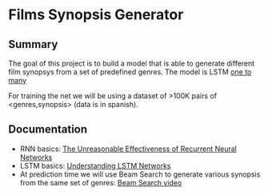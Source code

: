 # Films Synopsis Generator

## Summary
The goal of this project is to build a model that is able to generate different film synopsys from a set of predefined genres. The model is LSTM [one to many](http://karpathy.github.io/assets/rnn/diags.jpeg)

For training the net we will be using a dataset of >100K pairs of <genres,synopsis> (data is in spanish).

## Documentation
- RNN basics: [The Unreasonable Effectiveness of Recurrent Neural Networks](http://karpathy.github.io/2015/05/21/rnn-effectiveness/)
- LSTM basics: [Understanding LSTM Networks](http://colah.github.io/posts/2015-08-Understanding-LSTMs/)
- At prediction time we will use Beam Search to generate various synopsis from the same set of genres: [Beam Search video](https://www.youtube.com/watch?v=UXW6Cs82UKo)